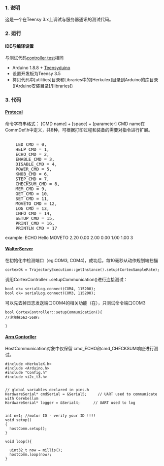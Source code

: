 ### 1. 说明
这是一个在Teensy 3.x上调试与服务器通讯的测试代码。

### 2. 运行
#### IDE与编译设置
与测试代码[controller test](https://github.com/fly2mars/suRAP/tree/master/Controller_Test)相同
* Arduino 1.8.8 + [Teensyduino](https://www.pjrc.com/teensy/teensyduino.html)
* 设置开发板为Teensy 3.5
* 拷贝代码中[utilities]目录和Libraries中的[Herkulex]目录到Arduino的库目录([Arduino安装目录]/[libraries])

### 3. 代码

#### [Protocal](#)
命令字符串格式：
[CMD name] + [space] + [parameter]
CMD name在CommDef.h中定义，共8种，可根据打印过程和装备的需要对指令进行扩展。
<pre>                                                
	LED_CMD = 0,
	HELP_CMD = 1,
	ECHO_CMD = 2,
	ENABLE_CMD = 3,
	DISABLE_CMD = 4,
	POWER_CMD = 5,
	KNOB_CMD = 6,
	STEP_CMD = 7,
	CHECKSUM_CMD = 8,
	MEM_CMD = 9,
	GET_CMD = 10,
	SET_CMD = 11,
	MOVETO_CMD = 12,
	LOG_CMD = 13,
	INFO_CMD = 14,
	SETUP_CMD = 15,
	PRINT_CMD = 16,
	PRINTLN_CMD = 17
</pre>						
example:
   ECHO Hello
   MOVETO 2.20 0.00 2.00 0.00 1.00 1.00 3

#### [WalterServer](#)
在初始化中检测端口（eg.COM3, COM4)，成功后，每10毫秒从动作规划端扫描
```
cortexOk = TrajectoryExecution::getInstance().setup(CortexSampleRate);
```

调用CortexController::.setupCommunication()进行连接测试：

```
bool ok= serialLog.connect(COM4, 115200);
bool ok= serialLog.connect(COM3, 115200);

```

可以先去掉日志发送端口COM4的相关功能（在），只测试命令端口COM3


```
bool CortexController::setupCommunication(){
//注释掉563-568行
   
}
```

#### [Arm Contorller](#)


HostCommunication对象中仅保留 cmd_ECHO和cmd_CHECKSUM响应进行测试。

```
#include <HerkuleX.h>
#include <Arduino.h>
#include "Config.h"
#include <i2c_t3.h>


// global variables declared in pins.h
HardwareSerial* cmdSerial = &Serial5;     // UART used to communicate with Cerebellum
HardwareSerial* logger = &Serial4;      // UART used to log


int n=1; //motor ID - verify your ID !!!!
void setup()  
{
  hostComm.setup();
}

void loop(){
 
  uint32_t now = millis();
  hostComm.loop(now);
}

```
